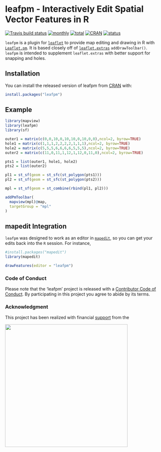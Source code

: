 
<!-- README.md is generated from README.Rmd. Please edit that file -->

# leafpm - Interactively Edit Spatial Vector Features in R

[![Travis build
status](https://travis-ci.org/r-spatial/leafpm.svg?branch=master)](https://travis-ci.org/r-spatial/leafpm)
[![monthly](http://cranlogs.r-pkg.org/badges/leafpm)](https://www.rpackages.io/package/leafpm)
[![total](http://cranlogs.r-pkg.org/badges/grand-total/leafpm)](https://www.rpackages.io/package/leafpm)
[![CRAN](http://www.r-pkg.org/badges/version/leafpm?color=009999)](https://cran.r-project.org/package=leafpm)
[![status](https://tinyverse.netlify.com/badge/leafpm)](https://CRAN.R-project.org/package=leafpm)

`leafpm` is a plugin for [`leaflet`](https://github.com/rstudio/leaflet)
to provide map editing and drawing in R with
[`Leaflet.pm`](https://github.com/codeofsumit/leaflet.pm). It is based
closely off of
[`leaflet.extras`](https://github.com/bhaskarvk/leaflet.extras)
`addDrawToolbar()`. `leafpm` is intended to supplement `leaflet.extras`
with better support for snapping and holes.

## Installation

You can install the released version of leafpm from
[CRAN](https://CRAN.R-project.org) with:

``` r
install.packages("leafpm")
```

## Example

``` r
library(mapview)
library(leafpm)
library(sf)

outer1 = matrix(c(0,0,10,0,10,10,0,10,0,0),ncol=2, byrow=TRUE)
hole1 = matrix(c(1,1,1,2,2,2,2,1,1,1),ncol=2, byrow=TRUE)
hole2 = matrix(c(5,5,5,6,6,6,6,5,5,5),ncol=2, byrow=TRUE)
outer2 = matrix(c(11,0,11,1,12,1,12,0,11,0),ncol=2, byrow=TRUE)

pts1 = list(outer1, hole1, hole2)
pts2 = list(outer2)

pl1 = st_sf(geom = st_sfc(st_polygon(pts1)))
pl2 = st_sf(geom = st_sfc(st_polygon(pts2)))

mpl = st_sf(geom = st_combine(rbind(pl1, pl2)))

addPmToolbar(
  mapview(mpl)@map,
  targetGroup = "mpl"
)
```

## mapedit Integration

`leafpm` was designed to work as an editor in
[`mapedit`](https://github.com/r-spatial/mapedit), so you can get your
edits back into the `R` session. For instance,

``` r
#install.packages("mapedit")
library(mapedit)

drawFeatures(editor = "leafpm")
```

### Code of Conduct

Please note that the ‘leafpm’ project is released with a [Contributor
Code of Conduct](CODE_OF_CONDUCT.md). By participating in this project
you agree to abide by its terms.

### Acknowledgment

This project has been realized with financial
[support](https://www.r-consortium.org/projects) from the

<a href="https://www.r-consortium.org/projects/awarded-projects">
<img src="http://pebesma.staff.ifgi.de/RConsortium_Horizontal_Pantone.png" width="400">
</a>
